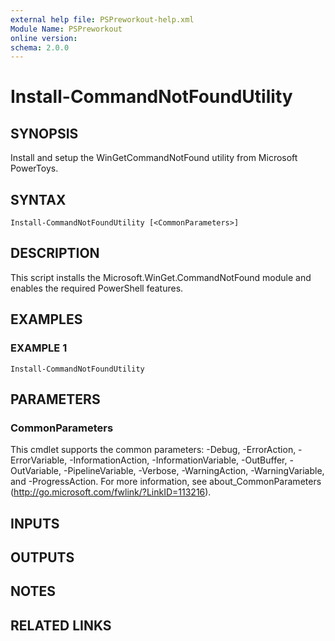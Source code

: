 ```yaml
---
external help file: PSPreworkout-help.xml
Module Name: PSPreworkout
online version:
schema: 2.0.0
---
```


# Install-CommandNotFoundUtility

## SYNOPSIS
Install and setup the WinGetCommandNotFound utility from Microsoft PowerToys.

## SYNTAX

```
Install-CommandNotFoundUtility [<CommonParameters>]
```

## DESCRIPTION
This script installs the Microsoft.WinGet.CommandNotFound module and enables the required PowerShell features.

## EXAMPLES

### EXAMPLE 1
```
Install-CommandNotFoundUtility
```

## PARAMETERS

### CommonParameters
This cmdlet supports the common parameters: -Debug, -ErrorAction, -ErrorVariable, -InformationAction, -InformationVariable, -OutBuffer, -OutVariable, -PipelineVariable, -Verbose, -WarningAction, -WarningVariable, and -ProgressAction. 
For more information, see about_CommonParameters (http://go.microsoft.com/fwlink/?LinkID=113216).

## INPUTS

## OUTPUTS

## NOTES

## RELATED LINKS
